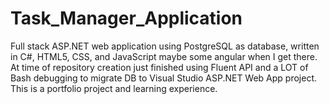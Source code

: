 # Task_Manager_Application
Full stack ASP.NET web application using PostgreSQL as database, written in C#, HTML5, CSS, and JavaScript maybe some angular when I get there. 
At time of repository creation just finished using  Fluent API and a LOT of Bash debugging to migrate DB to Visual Studio ASP.NET Web App project. This is a portfolio project and learning experience.
